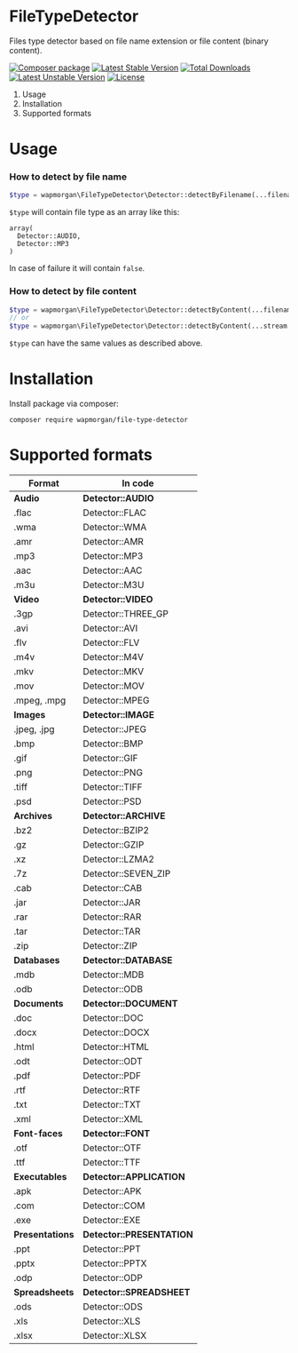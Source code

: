 # FileTypeDetector
Files type detector based on file name extension or file content (binary content).

[![Composer package](http://xn--e1adiijbgl.xn--p1acf/badge/wapmorgan/file-type-detector)](https://packagist.org/packages/wapmorgan/file-type-detector)
[![Latest Stable Version](https://poser.pugx.org/wapmorgan/file-type-detector/v/stable)](https://packagist.org/packages/wapmorgan/file-type-detector)
[![Total Downloads](https://poser.pugx.org/wapmorgan/file-type-detector/downloads)](https://packagist.org/packages/wapmorgan/file-type-detector)
[![Latest Unstable Version](https://poser.pugx.org/wapmorgan/file-type-detector/v/unstable)](https://packagist.org/packages/wapmorgan/file-type-detector)
[![License](https://poser.pugx.org/wapmorgan/file-type-detector/license)](https://packagist.org/packages/wapmorgan/file-type-detector)

1. Usage
2. Installation
3. Supported formats

# Usage
### How to detect by file name
```php
$type = wapmorgan\FileTypeDetector\Detector::detectByFilename(...filename...);
```
`$type` will contain file type as an array like this:
```
array(
  Detector::AUDIO,
  Detector::MP3
)
```
In case of failure it will contain `false`.

### How to detect by file content
```php
$type = wapmorgan\FileTypeDetector\Detector::detectByContent(...filename...);
// or
$type = wapmorgan\FileTypeDetector\Detector::detectByContent(...stream...);
```
`$type` can have the same values as described above.

# Installation
Install package via composer:
```
composer require wapmorgan/file-type-detector
```

# Supported formats
| Format            | In code                    |
|-------------------|----------------------------|
| **Audio**         | **Detector::AUDIO**        |
| .flac             | Detector::FLAC             |
| .wma              | Detector::WMA              |
| .amr              | Detector::AMR              |
| .mp3              | Detector::MP3              |
| .aac              | Detector::AAC              |
| .m3u              | Detector::M3U              |
| **Video**         | **Detector::VIDEO**        |
| .3gp              | Detector::THREE_GP         |
| .avi              | Detector::AVI              |
| .flv              | Detector::FLV              |
| .m4v              | Detector::M4V              |
| .mkv              | Detector::MKV              |
| .mov              | Detector::MOV              |
| .mpeg, .mpg       | Detector::MPEG             |
| **Images**        | **Detector::IMAGE**        |
| .jpeg, .jpg       | Detector::JPEG             |
| .bmp              | Detector::BMP              |
| .gif              | Detector::GIF              |
| .png              | Detector::PNG              |
| .tiff             | Detector::TIFF             |
| .psd              | Detector::PSD              |
| **Archives**      | **Detector::ARCHIVE**      |
| .bz2              | Detector::BZIP2            |
| .gz               | Detector::GZIP             |
| .xz               | Detector::LZMA2            |
| .7z               | Detector::SEVEN_ZIP        |
| .cab              | Detector::CAB              |
| .jar              | Detector::JAR              |
| .rar              | Detector::RAR              |
| .tar              | Detector::TAR              |
| .zip              | Detector::ZIP              |
| **Databases**     | **Detector::DATABASE**     |
| .mdb              | Detector::MDB              |
| .odb              | Detector::ODB              |
| **Documents**     | **Detector::DOCUMENT**     |
| .doc              | Detector::DOC              |
| .docx             | Detector::DOCX             |
| .html             | Detector::HTML             |
| .odt              | Detector::ODT              |
| .pdf              | Detector::PDF              |
| .rtf              | Detector::RTF              |
| .txt              | Detector::TXT              |
| .xml              | Detector::XML              |
| **Font-faces**    | **Detector::FONT**         |
| .otf              | Detector::OTF              |
| .ttf              | Detector::TTF              |
| **Executables**   | **Detector::APPLICATION**  |
| .apk              | Detector::APK              |
| .com              | Detector::COM              |
| .exe              | Detector::EXE              |
| **Presentations** | **Detector::PRESENTATION** |
| .ppt              | Detector::PPT              |
| .pptx             | Detector::PPTX             |
| .odp              | Detector::ODP              |
| **Spreadsheets**  | **Detector::SPREADSHEET**  |
| .ods              | Detector::ODS              |
| .xls              | Detector::XLS              |
| .xlsx             | Detector::XLSX             |
